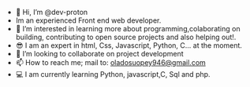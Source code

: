 - 👋 Hi, I’m @dev-proton
- Im an experienced Front end web developer.
- 👀 I’m interested in learning more about programming,colaborating on building, contributing to open source projects and also helping out!.
- 😎 I am an expert in html, Css, Javascript, Python, C... at the moment.
- 💞️ I’m looking to collaborate on project development
- 📫 How to reach me; mail to: oladosuopey946@gmail.com
- 💻 I am currently learning Python, javascript,C, Sql and php.
<!---
dev-proton/dev-proton is a ✨ special ✨ repository because its `README.md` (this file) appears on your GitHub profile.
You can click the Preview link to take a look at your changes.
--->
